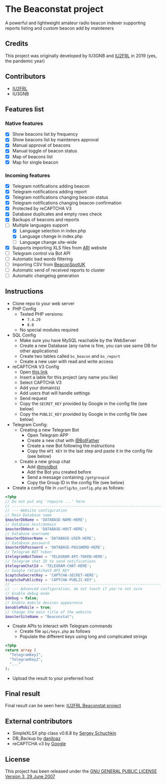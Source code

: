 # The Beaconstat project
A powerful and lightweight amateur radio beacon indexer supporting reports listing and custom beacon add by mainteners

## Credits
This project was originally developed by IU3GNB and [IU2FRL](https://github.com/iu2frl/) in 2019 (yes, the pandemic year)

## Contributors
- [IU2FRL](https://github.com/iu2frl/)
- IU3GNB

## Features list
### Native features
- [x] Show beacons list by frequency
- [x] Show beacons list by mainteners approval
- [x] Manual approval of beacons
- [x] Manual toggle of beacon status
- [x] Map of beacons list
- [x] Map for single beacon

### Incoming features
- [x] Telegram notifications adding beacon
- [x] Telegram notifications adding report
- [x] Telegram notifications changing beacon status
- [x] Telegram notifications changing beacon confirmation
- [x] Protected by reCAPTCHA V3
- [x] Database duplicates and empty rows check
- [x] Backups of beacons and reports
- [ ] Multiple languages support
  - [x] Language selection in index.php 
  - [x] Language change in index.php
  - [ ] Language change site-wide
- [x] Supports importing XLS files from [ARI](http://ari.it/beacons.html) website
- [ ] Telegram control via Bot API
- [ ] Automatic bad words filtering
- [ ] Importing CSV from [BeaconSpotUK](https://www.beaconspot.uk/home.php)
- [ ] Automatic send of received reports to cluster
- [ ] Automatic changelog generation

## Instructions
- Clone repo to your web server
- PHP Config
  - Tested PHP versions:
    - `7.4.29` 
    - `8.0`
  - No special modules required
- SQL Config
  - Make sure you have MySQL reachable by the WebServer 
  - Create a new Database (any name is fine, you can use same DB for other applications)
  - Create two tables called `bs_beacon` and `bs_report`
  - Create a new user with read and write access
- reCAPTCHA V3 Config
  - Open [this link](https://www.google.com/recaptcha/admin/create)
  - Insert a lable for this project (any name you like)
  - Select CAPTCHA V3
  - Add your domain(s)
  - Add users that will handle settings
  - Send request
  - Copy the `SECRET_KEY` provided by Google in the config file (see below)
  - Copy the `PUBLIC_KEY` provided by Google in the config file (see below)
- Telegram Config:
  - Creating a new Telegram Bot
    - Open Telegram APP
    - Create a new chat with [@BotFather](https://telegram.me/botfather)
    - Create a new Bot following the instructions
    - Copy the `API KEY` in the last step and paste it in the config file (see below)
  - Create a new group chat
    - Add [@myidbot](https://telegram.me/myidbot)
    - Add the Bot you created before
    - Send a message containing `/getgroupid`
    - Copy the Group ID in the config file (see below)
- Create a config file in `config/bs_config.php` as follows:
```php
<?php
// Do not put any 'require ...' here
// ---------------------------------------------------------------------
// --- Website configuration
// Main Database name
$masterDbName = 'DATABASE-NAME-HERE';
// Database host/domain
$masterDbHost = 'DATABASE-HOST-HERE';
// Database username
$masterDbUserName = 'DATABASE-USER-HERE';
// Database password
$masterDbPassword = 'DATABASE-PASSWORD-HERE';
// Telegram BOT token
$telegramBotToken = 'TELEGRAM-API-TOKEN-HERE';
// Telegram chat ID to send notifications
$telegramChatId = 'TELEGRAM-CHAT-HERE';
// Google reCaptchaV3 API KEY
$captchaSecretKey = 'CAPTCHA-SECRET-HERE';
$captchaPublicKey = 'CAPTCHA-PUBLIC-KEY';
// ---------------------------------------------------------------------
// --- Advanced configuration, do not touch if you're not sure
// Enable debug mode
$debug = false;
// Enable mobile devices appearence
$enableMobile = true;
// Change the main title of the website
$masterSiteName = "Beaconstat";
```
- Create APIs to interact with Telegram commands
  - Create file `api/keys.php` as follows
  - Populate the different keys using long and complicated strings
```php
<?php
return array (
  "TelegramKey1",
  "TelegramKey2",
  "..."
);
```
- Upload the result to your preferred host

## Final result
Final result can be seen here: [IU2FRL Beaconstat project](https://www.iu2frl.it/moduli-utili/beaconstat/)

## External contributors
- SimpleXLSX php class v0.6.8 by [Sergey Schuchkin](http://www.sibvision.ru)
- DB_Backup by [daniloaz](https://github.com/daniloaz/myphp-backup)
- reCAPTCHA v3 by [Google](https://developers.google.com/recaptcha/docs/v3)

## License
This project has been released under the [GNU GENERAL PUBLIC LICENSE Version 3, 29 June 2007](./LICENSE)